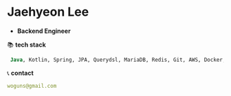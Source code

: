 

# Jaehyeon Lee
- **Backend Engineer**

📚 **tech stack**
```sql
 Java, Kotlin, Spring, JPA, Querydsl, MariaDB, Redis, Git, AWS, Docker, Jenkins, Junit5
```

📞  **contact**
```yml
woguns@gmail.com
```
